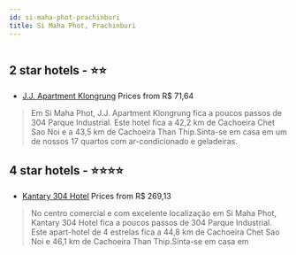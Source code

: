 ```yaml
---
id: si-maha-phot-prachinburi
title: Si Maha Phot, Prachinburi
---
```


<center><img src="https://i.travelapi.com/hotels/13000000/12680000/12674200/12674159/1f45c509_z.jpg" alt="" /></center>


##  2 star hotels - ⭐️⭐️

-    [J.J. Apartment Klongrung](https://www.hurb.com/br/aud/https://www.hurb.com/br/hotels/si-maha-phot/j-j-apartment-klongrung-HT-R4JP?cmp=18055) Prices from R$ 71,64
   > Em Si Maha Phot, J.J. Apartment Klongrung fica a poucos passos de 304 Parque Industrial.  Este hotel fica a 42,2 km de Cachoeira Chet Sao Noi e a 43,5 km de Cachoeira Than Thip.Sinta-se em casa em um de nossos 17 quartos com ar-condicionado e geladeiras. 

##  4 star hotels - ⭐️⭐️⭐️⭐️

-    [Kantary 304 Hotel](https://www.hurb.com/br/aud/https://www.hurb.com/br/hotels/si-maha-phot/kantary-304-hotel-HT-IX0T?cmp=18055) Prices from R$ 269,13
   > No centro comercial e com excelente localização em Si Maha Phot, Kantary 304 Hotel fica a poucos passos de 304 Parque Industrial.  Este apart-hotel de 4 estrelas fica a 44,8 km de Cachoeira Chet Sao Noi e 46,1 km de Cachoeira Than Thip.Sinta-se em casa em

